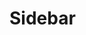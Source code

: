# Sidebar [![<tmitchel>](https://circleci.com/gh/tmitchel/sidebar.svg?style=svg)](https://app.circleci.com/pipelines/github/tmitchel/sidebar)


